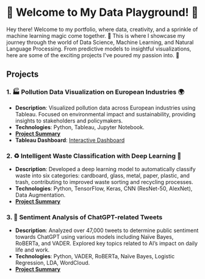 # 👋 Welcome to My Data Playground! 🎉

Hey there! Welcome to my portfolio, where data, creativity, and a sprinkle of machine learning magic come together. 🌟 This is where I showcase my journey through the world of Data Science, Machine Learning, and Natural Language Processing. From predictive models to insightful visualizations, here are some of the exciting projects I've poured my passion into. 🚀

## Projects

### 1. 🏭 Pollution Data Visualization on European Industries 🌍
- **Description**: Visualized pollution data across European industries using Tableau. Focused on environmental impact and sustainability, providing insights to stakeholders and policymakers.
- **Technologies**: Python, Tableau, Jupyter Notebook.
- **[Project Summary](pollution_data_visualization)**
- **Tableau Dashboard**: [Interactive Dashboard](https://public.tableau.com/app/profile/freerik.g.tske/viz/PollutionDataonEuropeanIndustries_16729989409400/LandingPage)

### 2. ♻️ Intelligent Waste Classification with Deep Learning 🧠
- **Description**: Developed a deep learning model to automatically classify waste into six categories: cardboard, glass, metal, paper, plastic, and trash, contributing to improved waste sorting and recycling processes.
- **Technologies**: Python, TensorFlow, Keras, CNN (ResNet-50, AlexNet), Data Augmentation.
- **[Project Summary](intelligent_waste_classification)**

### 3. 💬 Sentiment Analysis of ChatGPT-related Tweets
- **Description**: Analyzed over 47,000 tweets to determine public sentiment towards ChatGPT using various models including Naïve Bayes, RoBERTa, and VADER. Explored key topics related to AI’s impact on daily life and work.
- **Technologies**: Python, VADER, RoBERTa, Naïve Bayes, Logistic Regression, LDA, WordCloud.
- **[Project Summary](chatgpt_sentiment_analysis)**
